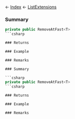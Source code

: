 ← [Index](Api-Index) ← [ListExtensions](System.Collections.Generic.ListExtensions)

### Summary

```csharp
private public RemoveAtFast<T>
```csharp

### Returns

### Example

### Remarks

### Summary

```csharp
private public RemoveAtFast<T>
```csharp

### Returns

### Example

### Remarks

